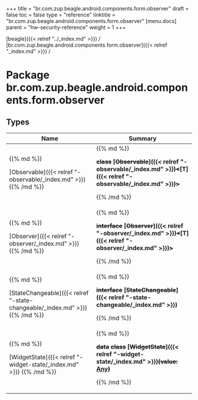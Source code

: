 +++
title = "br.com.zup.beagle.android.components.form.observer"
draft = false
toc = false
type = "reference"
linktitle = "br.com.zup.beagle.android.components.form.observer"
[menu.docs]
  parent = "hw-security-reference"
  weight = 1
+++

[beagle]({{< relref "../_index.md" >}}) / [br.com.zup.beagle.android.components.form.observer]({{< relref "_index.md" >}}) / 



# Package br.com.zup.beagle.android.components.form.observer  


## Types  
<table>
  
<thead>
<tr>
<th>
Name  
</th>
<th>
Summary  
</th>
  
</tr>
</thead>
<tbody>
<tr>
<td>
{{% md %}}

[Observable]({{< relref "-observable/_index.md" >}})
{{% /md %}}
</td>
<td>
{{% md %}}

  
<b>~~class~~ [~~Observable~~]({{< relref "-observable/_index.md" >}})~~<~~[T]({{< relref "-observable/_index.md" >}})~~>~~</b>  



{{% /md %}}
</td>
</tr>

<tr>
<td>
{{% md %}}

[Observer]({{< relref "-observer/_index.md" >}})
{{% /md %}}
</td>
<td>
{{% md %}}

  
<b>~~interface~~ [~~Observer~~]({{< relref "-observer/_index.md" >}})~~<~~[T]({{< relref "-observer/_index.md" >}})~~>~~</b>  



{{% /md %}}
</td>
</tr>

<tr>
<td>
{{% md %}}

[StateChangeable]({{< relref "-state-changeable/_index.md" >}})
{{% /md %}}
</td>
<td>
{{% md %}}

  
<b>~~interface~~ [~~StateChangeable~~]({{< relref "-state-changeable/_index.md" >}})</b>  



{{% /md %}}
</td>
</tr>

<tr>
<td>
{{% md %}}

[WidgetState]({{< relref "-widget-state/_index.md" >}})
{{% /md %}}
</td>
<td>
{{% md %}}

  
<b>~~data~~ ~~class~~ [~~WidgetState~~]({{< relref "-widget-state/_index.md" >}})~~(~~~~**value**~~~~:~~ [Any](https://kotlinlang.org/api/latest/jvm/stdlib/kotlin/-any/index.html)~~)~~</b>  



{{% /md %}}
</td>
</tr>

</tbody>
</table>

